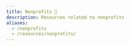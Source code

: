 ```yaml
---
title: Nonprofits 💛
description: Resources related to nonprofits 
aliases:
  - /nonprofits
  - /resources/nonprofits/
---
```


